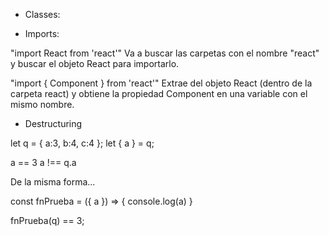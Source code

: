 - Classes:

- Imports:

"import React from 'react'"
Va a buscar las carpetas con el nombre "react" y buscar el objeto React para importarlo.

"import { Component } from 'react'"
Extrae del objeto React (dentro de la carpeta react) y obtiene la propiedad Component
en una variable con el mismo nombre.

- Destructuring

let q = { a:3, b:4, c:4 };
let { a } = q;

a == 3
a !== q.a

De la misma forma...

const fnPrueba = ({ a }) => { console.log(a) }

fnPrueba(q) == 3;